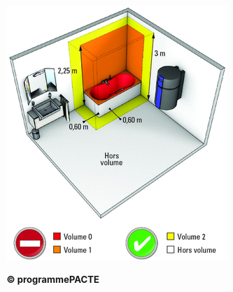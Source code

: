 ![](<images/Chauffe-eau thermodynamiques - règles électriques - 5/_page_0_Figure_0.jpeg>)

## © programmePACTE